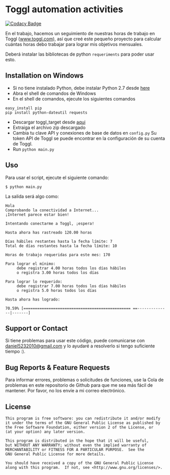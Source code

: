 Toggl automation activities
===========================
[![Codacy Badge](https://public-assets.toggl.com/b/static/170105782f890706f19f7ebc2cde9c59/a14e0/icon-toggltrack.png)](www.toggl.com)

En el trabajo, hacemos un seguimiento de nuestras horas de trabajo en Toggl (www.toggl.com), así que creé este pequeño proyecto para calcular cuántas horas debo trabajar para lograr mis objetivos mensuales.

Deberá instalar las bibliotecas de python `requeriments` para poder usar esto.

Installation on Windows
-----------------------

* Si no tiene instalado Python, debe instalar Python 2.7 desde [here](http://python.org/ftp/python/2.7.5/python-2.7.5.msi)
* Abra el shell de comandos de Windows
* En el shell de comandos, ejecute los siguientes comandos

```
easy_install pip
pip install python-dateutil requests
```

* Descargar toggl_target desde [aqui](https://github.com/mos3abof/toggl_target/archive/master.zip)
* Extraiga el archivo zip descargado
* Cambia tu clave API y conexiones de base de datos en `config.py` Su token API de Toggl se puede encontrar en la configuración de su cuenta de Toggl.
* Run `python main.py`

Uso
-----
Para usar el script, ejecute el siguiente comando:
```
$ python main.py
```
La salida será algo como:
```
Hola
Comprobando la conectividad a Internet...
¡Internet parece estar bien!

Intentando conectarme a Toggl, ¡espera!

Hasta ahora has rastreado 120.00 horas

Días hábiles restantes hasta la fecha límite: 7
Total de días restantes hasta la fecha límite: 10

Horas de trabajo requeridas para este mes: 170

Para lograr el mínimo:
     debe registrar 4.00 horas todos los días hábiles
     o registra 3.00 horas todos los días

Para lograr lo requerido:
     debe registrar 7.00 horas todos los días hábiles
     o registra 5.0 horas todos los días

Hasta ahora has logrado:

70.59% [=============================================== ==--------------|-------]
```
Support or Contact
------------------
Si tiene problemas para usar este código, puede comunicarse con daniel5232010@gmail.com y lo ayudaré a resolverlo si tengo suficiente tiempo :).


Bug Reports & Feature Requests
------------------------------

Para informar errores, problemas o solicitudes de funciones, use la Cola de problemas en este repositorio de Github para que me sea más fácil de mantener. Por favor, no los envíe a mi correo electrónico.



License
-------

```
This program is free software: you can redistribute it and/or modify
it under the terms of the GNU General Public License as published by
the Free Software Foundation, either version 2 of the License, or
(at your option) any later version.

This program is distributed in the hope that it will be useful,
but WITHOUT ANY WARRANTY; without even the implied warranty of
MERCHANTABILITY or FITNESS FOR A PARTICULAR PURPOSE.  See the
GNU General Public License for more details.

You should have received a copy of the GNU General Public License
along with this program.  If not, see <http://www.gnu.org/licenses/>.
```